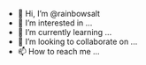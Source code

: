 - 👋 Hi, I’m @rainbowsalt
- 👀 I’m interested in ...
- 🌱 I’m currently learning ...
- 💞️ I’m looking to collaborate on ...
- 📫 How to reach me ...

<!---
rainbowsalt/rainbowsalt is a ✨ special ✨ repository because its `README.md` (this file) appears on your GitHub profile.
You can click the Preview link to take a look at your changes.
--->
